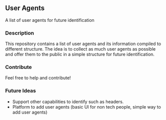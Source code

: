 ## User Agents

A list of user agents for future identification

### Description

This repository contains a list of user agents and its information compiled to different structure. The idea is to collect as much user agents as possible and offer them to the public in a simple structure for future identification.

### Contribute

Feel free to help and contribute!

### Future Ideas

- Support other capabilities to identify such as headers.
- Platform to add user agents (basic UI for non tech people, simple way to add user agents)